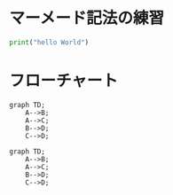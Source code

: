 # マーメード記法の練習

```Python
print("hello World")
```

# フローチャート
```mermaid
graph TD;
    A-->B;
    A-->C;
    B-->D;
    C-->D;
```

```マーメード
graph TD;
    A-->B;
    A-->C;
    B-->D;
    C-->D;
```
